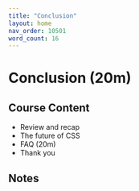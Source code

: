 ```yaml
---
title: "Conclusion"
layout: home
nav_order: 10501
word_count: 16
---
```

# Conclusion (20m)

## Course Content

- Review and recap
- The future of CSS
- FAQ (20m)
- Thank you

## Notes








